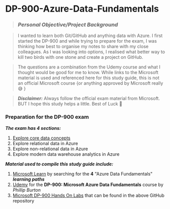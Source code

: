 # DP-900-Azure-Data-Fundamentals

> ### **___Personal Objective/Project Background___**

> I wanted to learn both Git/GitHub and anything data with Azure. I first started the DP-900 and while trying to prepare for the exam, I was thinking how best to organise my notes to share with my close colleagues. As I was looking into options, I realised what better way to kill two birds with one stone and create a project on GitHub. 

> The questions are a combination from the Udemy course and what I thought would be good for me to know. While links to the Microsoft material is used and referenced here for this study guide, this is not an official Microsoft course {or anything approved by Microsoft really :sweat_smile: }

> **_Disclaimer:_** Always follow the official exam material from Microsoft. BUT I hope this study helps a little. Best of Luck 🤞
### **Preparation for the DP-900 exam**

**_The exam has 4 sections:_**
1. [Explore core data concepts](https://github.com/antoniaandreou/DP-900-Azure-Data-Fundamentals/tree/feature/-built-core-data-concepts/Section%201:%20Explore-Core-Data-Concepts)
2. Explore relational data in Azure
3. Explore non-relational data in Azure
4. Explore modern data warehouse analytics in Azure

**_Material used to compile this study guide include:_**
1. [Microsoft Learn](https://docs.microsoft.com/en-us/learn/browse/) by searching for the **4** "Azure Data Fundamentals" **_learning paths_**
2. [Udemy](https://www.udemy.com/course/dp-900-microsoft-azure-data-fundamentals-course/) for the **DP-900: Microsoft Azure Data Fundamentals** course by _Phillip Burton_
3. [Microsoft DP-900 Hands On Labs](https://github.com/antoniaandreou/DP-900T00A-Azure-Data-Fundamentals) that can be found in the above GitHub repository
